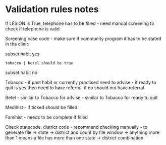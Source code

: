 # Validation rules notes


If LESION is True, telephone has to be filled - need manual screening to check if telephone is valid

Screening case code - make sure if community program it has to be stated in the clinic

subset habit yes

    tobacco | betel should be true

subset habit no

Tobacco
    - if past habit or currently practised need to advise
    - if ready to quit is yes then need to have referral, if no should not have referral

Betel
    - similar to Tobacco for advise
    - similar to Tobacco for ready to quit

Medihist - if ticked should be filled

Famihist - needs to be complete if filled



Check statecode, district code - recommend checking manually  - to generate file -> state -> district and count by file window -> anything more than 1 means a file has more than one state -> district combination